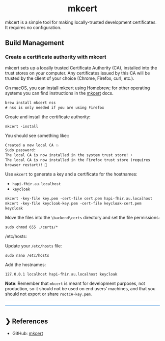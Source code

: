 <h1 align="center">mkcert</h1>

mkcert is a simple tool for making locally-trusted development certificates. It requires no configuration.

## Build Management

### Create a certificate authority with mkcert

mkcert sets up a locally trusted Certificate Authority (CA), installed into the trust stores on your computer. 
Any certificates issued by this CA will be trusted by the client of your choice (Chrome, Firefox, curl, etc.).

On macOS, you can install mkcert using Homebrew; for other operating systems you can find instructions in the 
[mkcert](https://github.com/FiloSottile/mkcert) docs.

```
brew install mkcert nss
# nss is only needed if you are using Firefox
```

Create and install the certificate authority:

```
mkcert -install
```

You should see something like::

```
Created a new local CA 💥
Sudo password:
The local CA is now installed in the system trust store! ⚡️
The local CA is now installed in the Firefox trust store (requires browser restart)! 🦊
```

Use `mkcert` to generate a key and a certificate for the hostnames:
- `hapi-fhir.au.localhost`
- `keycloak`

```
mkcert -key-file key.pem -cert-file cert.pem hapi-fhir.au.localhost
mkcert -key-file keycloak-key.pem -cert-file keycloak-cert.pem keycloak
```

Move the files into the `\backend\certs` directory and set the file permissions:

```
sudo chmod 655 ./certs/*
```

/etc/hosts:

Update your `/etc/hosts` file:

```
sudo nano /etc/hosts
```

Add the hostnames:

```
127.0.0.1 localhost hapi-fhir.au.localhost keycloak
```

**Note**: Remember that `mkcert` is meant for development purposes, not production, so it should not be used on end 
users' machines, and that you should not export or share `rootCA-key.pem`.

![divider](./divider.png)

## ❯ References

* GitHub: [mkcert](https://github.com/FiloSottile/mkcert)
